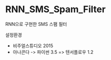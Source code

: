 # RNN_SMS_Spam_Filter
RNN으로 구현한 SMS 스팸 필터

설정환경

- 비주얼스튜디오 2015
- 아나콘다
  -> 파이썬 3.5
    => 텐서플로우 1.2
    
    
